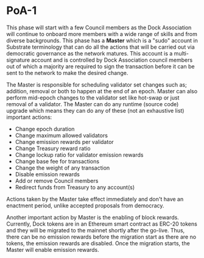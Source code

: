 # PoA-1

This phase will start with a few Council members as the Dock Association will continue to onboard more members with a wide range of skills and from diverse backgrounds. This phase has a **Master** which is a "sudo" account in Substrate terminology that can do all the actions that will be carried out via democratic governance as the network matures. This account is a multi-signature account and is controlled by Dock Association council members out of which a majority are required to sign the transaction before it can be sent to the network to make the desired change. 

The Master is responsible for scheduling validator set changes such as; addition, removal or both to happen at the end of an epoch. Master can also perform mid-epoch changes to the validator set like hot-swap or just removal of a validator. The Master can do any runtime \(source code\) upgrade which means they can do any of these \(not an exhaustive list\) important actions:

* Change epoch duration
* Change maximum allowed validators
* Change emission rewards per validator
* Change Treasury reward ratio
* Change lockup ratio for validator emission rewards
* Change base fee for transactions
* Change the weight of any transaction
* Disable emission rewards
* Add or remove Council members
* Redirect funds from Treasury to any account\(s\)

Actions taken by the Master take effect immediately and don't have an enactment period, unlike accepted proposals from democracy. 

Another important action by Master is the enabling of block rewards. Currently, Dock tokens are in an Ethereum smart contract as ERC-20 tokens and they will be migrated to the mainnet shortly after the go-live. Thus, there can be no emission rewards before the migration start as there are no tokens, the emission rewards are disabled. Once the migration starts, the Master will enable emission rewards.

